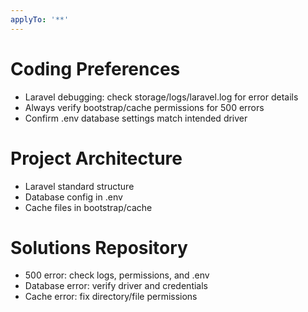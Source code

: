```yaml
---
applyTo: '**'
---
```


# Coding Preferences
- Laravel debugging: check storage/logs/laravel.log for error details
- Always verify bootstrap/cache permissions for 500 errors
- Confirm .env database settings match intended driver

# Project Architecture
- Laravel standard structure
- Database config in .env
- Cache files in bootstrap/cache

# Solutions Repository
- 500 error: check logs, permissions, and .env
- Database error: verify driver and credentials
- Cache error: fix directory/file permissions
